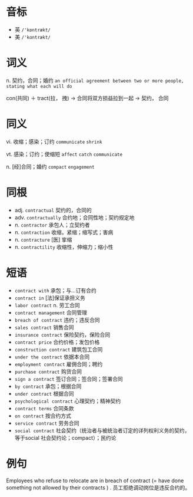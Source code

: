 # 音标

- 英 `/'kɒntrækt/`
- 美 `/'kɑntrækt/`

# 词义

n. 契约，合同；婚约
`an official agreement between two or more people, stating what each will do`



con(共同) ＋ tract(拉， 拽) → 合同将双方损益拉到一起 → 契约， 合同

# 同义

vi. 收缩；感染；订约
`communicate` `shrink`

vt. 感染；订约；使缩短
`affect` `catch` `communicate`

n. [经]合同；婚约
`compact` `engagement`

# 同根

- adj. `contractual` 契约的，合同的
- adv. `contractually` 合约地；合同性地；契约规定地
- n. `contractor` 承包人；立契约者
- n. `contraction` 收缩，紧缩；缩写式；害病
- n. `contracture` [医] 挛缩
- n. `contractility` 收缩性，伸缩力；缩小性

# 短语

- `contract with` 承包；与…订有合约
- `contract in` [法]保证承担义务
- `labor contract` n. 劳工合同
- `contract management` 合同管理
- `breach of contract` 违约；违反合同
- `sales contract` 销售合同
- `insurance contract` 保险契约，保险合同
- `contract price` 合约价格；发包价格
- `construction contract` 建筑包工合同
- `under the contract` 依据本合同
- `employment contract` 雇佣合同；聘约
- `purchase contract` 购货合同
- `sign a contract` 签订合同；签合同；签署合同
- `by contract` 承包；根据合同
- `under contract` 根据合同
- `psychological contract` 心理契约；精神契约
- `contract terms` 合同条款
- `on contract` 按合约方式
- `service contract` 劳务合同
- `social contract` 社会契约（统治者与被统治者订定的详列权利义务的契约，等于social 社会契约论；compact）；民约论

# 例句

Employees who refuse to relocate are in breach of contract (= have done something not allowed by their contracts ) .
员工拒绝调动岗位是违反合约的。


